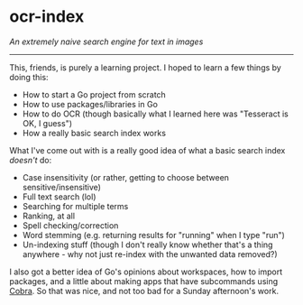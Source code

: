 # ocr-index

*An extremely naive search engine for text in images*

- - - - -

This, friends, is purely a learning project. I hoped to learn a few things by
doing this:

* How to start a Go project from scratch
* How to use packages/libraries in Go
* How to do OCR (though basically what I learned here was "Tesseract is OK, I
  guess")
* How a really basic search index works

What I've come out with is a really good idea of what a basic search index
_doesn't_ do:

* Case insensitivity (or rather, getting to choose between
  sensitive/insensitive)
* Full text search (lol)
* Searching for multiple terms
* Ranking, at all
* Spell checking/correction
* Word stemming (e.g. returning results for "running" when I type "run")
* Un-indexing stuff (though I don't really know whether that's a thing
  anywhere - why not just re-index with the unwanted data removed?)

I also got a better idea of Go's opinions about workspaces, how to import
packages, and a little about making apps that have subcommands using
[Cobra](https://github.com/spf13/cobra). So that was nice, and not too bad for a
Sunday afternoon's work.
